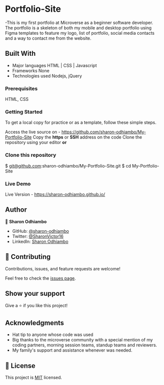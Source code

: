 

# Portfolio-Site
-This is my first portfolio at Microverse as a beginner software developer. The portfolio is a skeleton of both my mobile and desktop portfolio using Figma templates to feature my logo, list of portfolio, social media contacts and a way to contact me from the website. 

## Built With

- Major languages 
  HTML | CSS | Javascript
- Frameworks
  None
- Technologies used
  Nodejs, jQuery
  
 ### Prerequisites
HTML, CSS

### Getting Started
To get a local copy for practice or as a template, follow these simple steps.

Access the live source on - https://github.com/sharon-odhiambo/My-Portfolio-Site
Copy the **https** or **SSH** address on the code
Clone the repository using your editor    **or**

### Clone this repository
$ git@github.com:sharon-odhiambo/My-Portfolio-Site.git
$ cd My-Portfolio-Site


### Live Demo

Live Version - https://sharon-odhiambo.github.io/

## Author

👤 **Sharon Odhiambo**

- GitHub: [@sharon-odhiambo](https://github.com/sharon-odhiambo)
- Twitter: [@SharonVictor16](https://twitter.com/SharonVictor16)
- LinkedIn: [Sharon Odhiambo](https://www.linkedin.com/in/sharon-odhiambo-4333a0163/)

## 🤝 Contributing

Contributions, issues, and feature requests are welcome!

Feel free to check the [issues page](../../issues/).

## Show your support

Give a ⭐️ if you like this project!

## Acknowledgments

- Hat tip to anyone whose code was used
- Big thanks to the microverse community with a special mention of my coding partners, morning session teams, standup teams and reviewers.
- My family's support and assistance whenever was needed.

## 📝 License

This project is [MIT](./MIT.md) licensed.
